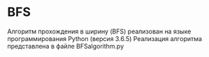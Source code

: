 # BFS
Алгоритм прохождения в ширину (BFS) реализован на языке программирования Python (версия 3.6.5) 
Реализация алгоритма представлена в файле BFSalgorithm.py
